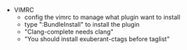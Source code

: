 * VIMRC
	- config the vimrc to manage what plugin want to install
	- type ":BundleInstall" to install the plugin
	- "Clang-complete needs clang"
	- "You should install exuberant-ctags before taglist"
 	
 
